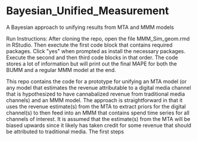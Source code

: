 # Bayesian_Unified_Measurement
A Bayesian approach to unifying results from MTA and MMM models

Run Instructions:
After cloning the repo, open the file MMM_Sim_geom.rmd in RStudio. Then exectute the first code block that contains required packages. Click "yes" when prompted as install the necessary packages.
Execute the second and then third code blocks in that order. The code stores a lot of information but will print out the final MAPE for both the BUMM and a regular MMM model at the end.

This repo contains the code for a prototype for unifying an MTA model (or any model that estimates the revenue attributable to a digital media channel that is hypothesized to have cannabalized revenue from traditional media channels) and an MMM model.
The approach is straightforward in that it uses the revenue estimate(s) from the MTA to extract priors for the digital channel(s) to then feed into an MMM that contains spend time series for all channels of interest.
It is assumed that the estimate(s) from the MTA will be biased upwards since it likely has taken credit for some revenue that should be attributed to traditional media. The first steps
